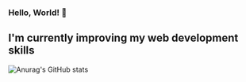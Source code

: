 ### Hello, World! 👋
I'm currently improving my web development skills
---
![Anurag's GitHub stats](https://github-readme-stats.vercel.app/api?username=ktezin&show_icons=true&theme=dracula)
